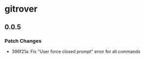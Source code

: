 # gitrover

## 0.0.5

### Patch Changes

- 396f21a: Fix "User force closed prompt" error for all commands
